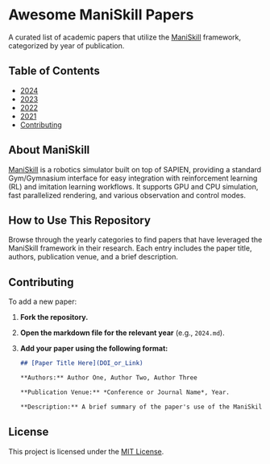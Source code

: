 # Awesome ManiSkill Papers

A curated list of academic papers that utilize the [ManiSkill](https://github.com/haosulab/ManiSkill) framework, categorized by year of publication.

## Table of Contents

- [2024](./2024.md)
- [2023](./2023.md)
- [2022](./2022.md)
- [2021](./2021.md)
- [Contributing](#contributing)

## About ManiSkill

[ManiSkill](https://github.com/haosulab/ManiSkill) is a robotics simulator built on top of SAPIEN, providing a standard Gym/Gymnasium interface for easy integration with reinforcement learning (RL) and imitation learning workflows. It supports GPU and CPU simulation, fast parallelized rendering, and various observation and control modes.

## How to Use This Repository

Browse through the yearly categories to find papers that have leveraged the ManiSkill framework in their research. Each entry includes the paper title, authors, publication venue, and a brief description.

## Contributing

To add a new paper:

1. **Fork the repository.**
2. **Open the markdown file for the relevant year** (e.g., `2024.md`).
3. **Add your paper using the following format:**

    ```markdown
    ## [Paper Title Here](DOI_or_Link)

    **Authors:** Author One, Author Two, Author Three

    **Publication Venue:** *Conference or Journal Name*, Year.

    **Description:** A brief summary of the paper's use of the ManiSkill framework.
    ```

## License

This project is licensed under the [MIT License](./LICENSE).
